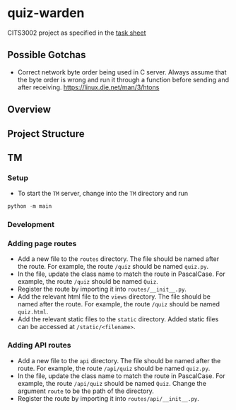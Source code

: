 # quiz-warden

CITS3002 project as specified in the [task sheet](https://teaching.csse.uwa.edu.au/units/CITS3002/project/)

## Possible Gotchas

- Correct network byte order being used in C server. Always assume that the byte order is wrong and run it through a function before sending and after receiving. https://linux.die.net/man/3/htons

## Overview

## Project Structure

## TM

### Setup

- To start the `TM` server, change into the `TM` directory and run

```py
python -m main
```

### Development

### Adding page routes

- Add a new file to the `routes` directory. The file should be named after the route. For example, the route `/quiz` should be named `quiz.py`.
- In the file, update the class name to match the route in PascalCase. For example, the route `/quiz` should be named `Quiz`.
- Register the route by importing it into `routes/__init__.py`.
- Add the relevant html file to the `views` directory. The file should be named after the route. For example, the route `/quiz` should be named `quiz.html`.
- Add the relevant static files to the `static` directory. Added static files can be accessed at `/static/<filename>`.

### Adding API routes

- Add a new file to the `api` directory. The file should be named after the route. For example, the route `/api/quiz` should be named `quiz.py`.
- In the file, update the class name to match the route in PascalCase. For example, the route `/api/quiz` should be named `Quiz`. Change the argument `route` to be the path of the directory.
- Register the route by importing it into `routes/api/__init__.py`.
